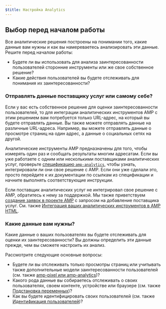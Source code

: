 ```yaml
---
$title: Настройка Analytics
---
```


## Выбор перед началом работы

Все аналитические решения построены на понимании того, какие данные вам нужны
и как вы намереваетесь анализировать эти данные. Решите перед началом работы:

* Будете ли вы использовать для анализа заинтересованности пользователей сторонние инструменты
или же свое собственное решение?
* Какие действия пользователей вы будете отслеживать для понимания их заинтересованности?

### Отправлять данные поставщику услуг или самому себе?

Если у вас есть собственное решение для оценки заинтересованности пользователей,
то для интеграции аналитических инструментов AMP с этим решением вам потребуется только URL-адрес,
на который вы будете отправлять данные.
Вы также можете отправлять данные на различные URL-адреса.
Например, вы можете отправлять данные о просмотре страниц на один адрес,
а данные о социальных сетях на другой.

Аналитические инструменты AMP предназначены для того, чтобы измерять один раз и сообщать результаты многим адресатам.
Если вы уже работаете с одним или несколькими поставщиками аналитических услуг,
проверьте
[спецификацию `amp-analytics`](../../../../documentation/components/reference/amp-analytics.md),
чтобы узнать, интегрировали ли они свое решение с AMP.
Если они уже сделали это, просто перейдите к их документации по ссылкам из спецификации
и начните выполнять соответствующие инструкции.

Если поставщик аналитических услуг не интегрировал свое решение с AMP,
обратитесь к нему за поддержкой.
Мы также приветствуем [создание заявок в проекте AMP](https://github.com/ampproject/amphtml/issues/new)
с запросом на добавление поставщика услуг.
См. также
[Интеграция ваших аналитических инструментов в AMP HTML](https://github.com/ampproject/amphtml/blob/master/extensions/amp-analytics/integrating-analytics.md).

### Какие данные вам нужны?

Какие данные о ваших пользователях вы будете отслеживать для оценки их заинтересованности?
Вы должны определить эти данные прежде, чем вы сможете настроить их анализ.

Рассмотрите следующие основные вопросы:

* Будете ли вы отслеживать только просмотры страниц или учитывать также дополнительные модели заинтересованности пользователей
(см. также [amp-pixel или amp-analytics](analytics_basics.md#use-amp-pixel-or-amp-analytics))?
* Какого рода данные вы собираетесь отслеживать о своих пользователях, своем контенте, устройстве или браузере
(см. также [Подстановка переменных](analytics_basics.md#variable-substitution))?
* Как вы будете идентифицировать своих пользователей (см. также [Идентификация пользователей](analytics_basics.md#user-identification))?
